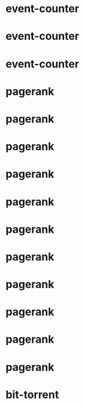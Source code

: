 # event-counter
# event-counter
# event-counter
# pagerank
# pagerank
# pagerank
# pagerank
# pagerank
# pagerank
# pagerank
# pagerank
# pagerank
# pagerank
# pagerank
# bit-torrent
